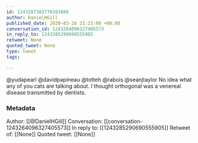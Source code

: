 ```yaml
---
id: 1243287383770103808
author: DanielHGill
published_date: 2020-03-26 21:23:06 +00:00
conversation_id: 1243264096327405573
in_reply_to: 1243285290690555905
retweet: None
quoted_tweet: None
type: tweet
tags:

---
```


@yudapearl @davidpapineau @totteh @rabois @seanjtaylor No idea what any of you cats are talking about.  I thought orthogonal was a venereal disease transmitted by dentists.

### Metadata

Author: [[@DanielHGill]]
Conversation: [[conversation-1243264096327405573]]
In reply to: [[1243285290690555905]]
Retweet of: [[None]]
Quoted tweet: [[None]]
